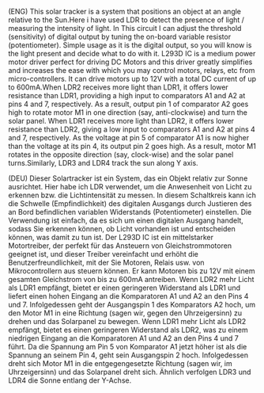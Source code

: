 (ENG) This solar tracker is  a system that positions an object at an angle relative to the Sun.Here i have used LDR to detect the presence of light / measuring the intensity of light.  In This circuit  I can  adjust the threshold (sensitivity) of digital output by tuning the on-board variable resistor (potentiometer).  Simple usage as it is the digital output, so you will know is the light present and decide what to do with it. L293D  IC is a medium power motor driver perfect for driving DC Motors and this driver  greatly simplifies and increases the ease with which you may control motors, relays, etc from micro-controllers.   It can drive motors up to 12V with a total DC current of up to 600mA.When LDR2 receives more light than LDR1, it offers lower resistance than LDR1, providing a high input to comparators A1 and A2 at pins 4 and 7, respectively. As a result, output pin 1 of comparator A2 goes high to rotate motor M1 in one direction (say, anti-clockwise) and turn the solar panel.  When LDR1 receives more light than LDR2, it offers lower resistance than LDR2, giving a low input to comparators A1 and A2 at pins 4 and 7, respectively.  As the voltage at pin 5 of comparator A1 is now higher than the voltage at its pin 4, its output pin 2 goes high. As a result, motor M1 rotates in the opposite direction (say, clock-wise) and the solar panel turns.Similarly, LDR3 and LDR4 track the sun along Y axis.

(DEU) Dieser Solartracker ist ein System, das ein Objekt relativ zur Sonne ausrichtet. Hier habe ich LDR verwendet, um die Anwesenheit von Licht zu erkennen bzw. die Lichtintensität zu messen. In diesem Schaltkreis kann ich die Schwelle (Empfindlichkeit) des digitalen Ausgangs durch Justieren des an Bord befindlichen variablen Widerstands (Potentiometer) einstellen. Die Verwendung ist einfach, da es sich um einen digitalen Ausgang handelt, sodass Sie erkennen können, ob Licht vorhanden ist und entscheiden können, was damit zu tun ist. Der L293D IC ist ein mittelstarker Motortreiber, der perfekt für das Ansteuern von Gleichstrommotoren geeignet ist, und dieser Treiber vereinfacht und erhöht die Benutzerfreundlichkeit, mit der Sie Motoren, Relais usw. von Mikrocontrollern aus steuern können. Er kann Motoren bis zu 12V mit einem gesamten Gleichstrom von bis zu 600mA antreiben. Wenn LDR2 mehr Licht als LDR1 empfängt, bietet er einen geringeren Widerstand als LDR1 und liefert einen hohen Eingang an die Komparatoren A1 und A2 an den Pins 4 und 7.  Infolgedessen geht der Ausgangspin 1 des Komparators A2 hoch, um den Motor M1 in eine Richtung (sagen wir, gegen den Uhrzeigersinn) zu drehen und das Solarpanel zu bewegen. Wenn LDR1 mehr Licht als LDR2 empfängt, bietet es einen geringeren Widerstand als LDR2, was zu einem niedrigen Eingang an die Komparatoren A1 und A2 an den Pins 4 und 7 führt.  Da die Spannung am Pin 5 von Komparator A1 jetzt höher ist als die Spannung an seinem Pin 4,  geht sein Ausgangspin 2 hoch.  Infolgedessen dreht sich Motor M1 in die entgegengesetzte Richtung (sagen wir, im Uhrzeigersinn) und das Solarpanel dreht sich.  Ähnlich verfolgen LDR3 und LDR4 die Sonne entlang der Y-Achse.


